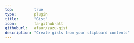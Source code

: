 ```yaml
---
top:         true
type:        plugin
title:       "Gist"
icon:        fa-github-alt
githuburl:   afaur/zazu-gist
description: "Create gists from your clipboard contents"
---
```

